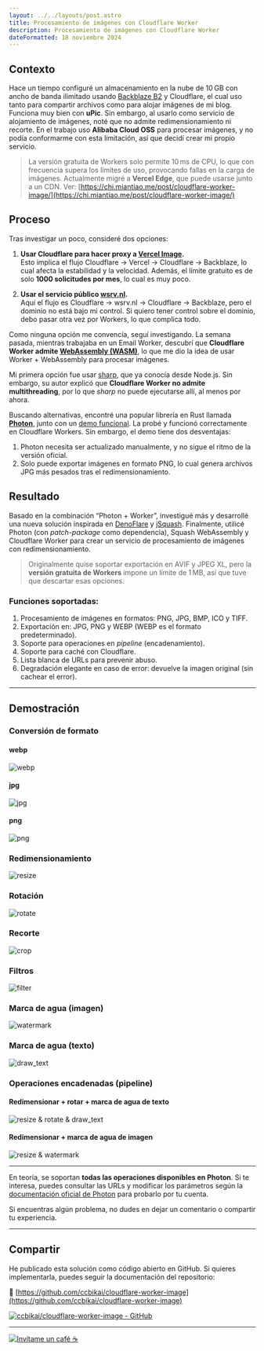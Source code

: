 ```yaml
---
layout: ../../layouts/post.astro
title: Procesamiento de imágenes con Cloudflare Worker
description: Procesamiento de imágenes con Cloudflare Worker
dateFormatted: 18 noviembre 2024
---
```


## Contexto

Hace un tiempo configuré un almacenamiento en la nube de 10 GB con ancho de banda ilimitado usando [Backblaze B2](https://www.backblaze.com/cloud-storage) y Cloudflare, el cual uso tanto para compartir archivos como para alojar imágenes de mi blog. Funciona muy bien con **uPic**. Sin embargo, al usarlo como servicio de alojamiento de imágenes, noté que no admite redimensionamiento ni recorte. En el trabajo uso **Alibaba Cloud OSS** para procesar imágenes, y no podía conformarme con esta limitación, así que decidí crear mi propio servicio.

> La versión gratuita de Workers solo permite 10 ms de CPU, lo que con frecuencia supera los límites de uso, provocando fallas en la carga de imágenes. Actualmente migré a **Vercel Edge**, que puede usarse junto a un CDN. Ver: [https://chi.miantiao.me/post/cloudflare-worker-image/](https://chi.miantiao.me/post/cloudflare-worker-image/)

## Proceso

Tras investigar un poco, consideré dos opciones:

1. **Usar Cloudflare para hacer proxy a [Vercel Image](https://vercel.com/docs/image-optimization).**  
   Esto implica el flujo Cloudflare → Vercel → Cloudflare → Backblaze, lo cual afecta la estabilidad y la velocidad. Además, el límite gratuito es de solo **1000 solicitudes por mes**, lo cual es muy poco.

2. **Usar el servicio público [wsrv.nl](https://images.weserv.nl/).**  
   Aquí el flujo es Cloudflare → wsrv.nl → Cloudflare → Backblaze, pero el dominio no está bajo mi control. Si quiero tener control sobre el dominio, debo pasar otra vez por Workers, lo que complica todo.

Como ninguna opción me convencía, seguí investigando. La semana pasada, mientras trabajaba en un Email Worker, descubrí que **Cloudflare Worker admite [WebAssembly (WASM)](https://developers.cloudflare.com/workers/runtime-apis/webassembly/)**, lo que me dio la idea de usar Worker + WebAssembly para procesar imágenes.

Mi primera opción fue usar [sharp](https://sharp.pixelplumbing.com/), que ya conocía desde Node.js. Sin embargo, su autor explicó que **Cloudflare Worker no admite multithreading**, por lo que *sharp* no puede ejecutarse allí, al menos por ahora.

Buscando alternativas, encontré una popular librería en Rust llamada **[Photon](https://silvia-odwyer.github.io/photon/)**, junto con un [demo funcional](https://github.com/techwithdeo/cloudflare-workers/tree/main/photon-library). La probé y funcionó correctamente en Cloudflare Workers. Sin embargo, el demo tiene dos desventajas:

1. Photon necesita ser actualizado manualmente, y no sigue el ritmo de la versión oficial.
2. Solo puede exportar imágenes en formato PNG, lo cual genera archivos JPG más pesados tras el redimensionamiento.

## Resultado

Basado en la combinación “Photon + Worker”, investigué más y desarrollé una nueva solución inspirada en [DenoFlare](https://denoflare.dev/examples/transform-images-wasm) y [jSquash](https://github.com/jamsinclair/jSquash). Finalmente, utilicé Photon (con *patch-package* como dependencia), Squash WebAssembly y Cloudflare Worker para crear un servicio de procesamiento de imágenes con redimensionamiento.

> Originalmente quise soportar exportación en AVIF y JPEG XL, pero la **versión gratuita de Workers** impone un límite de 1 MB, así que tuve que descartar esas opciones.

### Funciones soportadas:

1. Procesamiento de imágenes en formatos: PNG, JPG, BMP, ICO y TIFF.
2. Exportación en: JPG, PNG y WEBP (WEBP es el formato predeterminado).
3. Soporte para operaciones en *pipeline* (encadenamiento).
4. Soporte para caché con Cloudflare.
5. Lista blanca de URLs para prevenir abuso.
6. Degradación elegante en caso de error: devuelve la imagen original (sin cachear el error).

---

## Demostración

### Conversión de formato

#### webp

![webp](https://image.miantiao.me/?url=https%3A%2F%2Fstatic.miantiao.me%2Fshare%2FMTyerw%2Fbanner-2048.jpeg&format=webp)

#### jpg

![jpg](https://image.miantiao.me/?url=https%3A%2F%2Fstatic.miantiao.me%2Fshare%2FMTyerw%2Fbanner-2048.jpeg&format=jpg)

#### png

![png](https://image.miantiao.me/?url=https%3A%2F%2Fstatic.miantiao.me%2Fshare%2FMTyerw%2Fbanner-2048.jpeg&format=png)

### Redimensionamiento

![resize](https://image.miantiao.me/?url=https%3A%2F%2Fstatic.miantiao.me%2Fshare%2FMTyerw%2Fbanner-2048.jpeg&action=resize!830,400,2)

### Rotación

![rotate](https://image.miantiao.me/?url=https%3A%2F%2Fstatic.miantiao.me%2Fshare%2FMTyerw%2Fbanner-2048.jpeg&action=rotate!90)

### Recorte

![crop](https://image.miantiao.me/?url=https%3A%2F%2Fstatic.miantiao.me%2Fshare%2FMTyerw%2Fbanner-2048.jpeg&action=crop!0,0,1000,1000)

### Filtros

![filter](https://image.miantiao.me/?url=https%3A%2F%2Fstatic.miantiao.me%2Fshare%2FMTyerw%2Fbanner-2048.jpeg&action=filter%21obsidian)

### Marca de agua (imagen)

![watermark](https://image.miantiao.me/?url=https%3A%2F%2Fstatic.miantiao.me%2Fshare%2FMTyerw%2Fbanner-2048.jpeg&action=watermark!https%3A%2F%2Fstatic.miantiao.me%2Fshare%2F6qIq4w%2FFhSUzU.png,20,20)

### Marca de agua (texto)

![draw_text](https://image.miantiao.me/?url=https%3A%2F%2Fstatic.miantiao.me%2Fshare%2FMTyerw%2Fbanner-2048.jpeg&action=draw_text!miantiao.me,20,20)

### Operaciones encadenadas (pipeline)

#### Redimensionar + rotar + marca de agua de texto

![resize & rotate & draw_text](https://image.miantiao.me/?url=https%3A%2F%2Fstatic.miantiao.me%2Fshare%2FMTyerw%2Fbanner-2048.jpeg&action=resize!830,400,2%7Crotate!180%7Cdraw_text!miantiao.me,10,10)

#### Redimensionar + marca de agua de imagen

![resize & watermark](https://image.miantiao.me/?url=https%3A%2F%2Fstatic.miantiao.me%2Fshare%2FMTyerw%2Fbanner-2048.jpeg&action=resize!830,400,2%7Cwatermark!https%3A%2F%2Fstatic.miantiao.me%2Fshare%2F6qIq4w%2FFhSUzU.png,10,10)

---

En teoría, se soportan **todas las operaciones disponibles en Photon**. Si te interesa, puedes consultar las URLs y modificar los parámetros según la [documentación oficial de Photon](https://docs.rs/photon-rs/latest/photon_rs/) para probarlo por tu cuenta.

Si encuentras algún problema, no dudes en dejar un comentario o compartir tu experiencia.

---

## Compartir

He publicado esta solución como código abierto en GitHub. Si quieres implementarla, puedes seguir la documentación del repositorio:

🔗 [https://github.com/ccbikai/cloudflare-worker-image](https://github.com/ccbikai/cloudflare-worker-image)

[![ccbikai/cloudflare-worker-image - GitHub](https://github.html.zone/ccbikai/cloudflare-worker-image)](https://github.com/ccbikai/cloudflare-worker-image)

---

[![Invítame un café ☕](https://static.miantiao.me/share/0WmsVP/CcmGr8.png)](https://www.buymeacoffee.com/miantiao)
